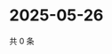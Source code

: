 # 2025-05-26

共 0 条

<!-- BEGIN ZHIHUVIDEO -->
<!-- 最后更新时间 Mon May 26 2025 18:16:38 GMT+0800 (China Standard Time) -->

<!-- END ZHIHUVIDEO -->
